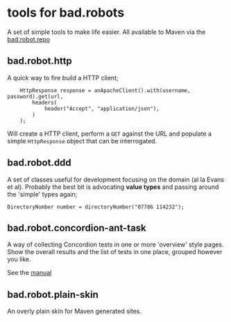 # tools for bad.robots
A set of simple tools to make life easier. All available to Maven via the [bad.robot.repo](/maven)
 
## bad.robot.http

A quick way to fire build a HTTP client;

        HttpResponse response = anApacheClient().with(username, password).get(url,
            headers(
                header("Accept", "application/json"),
            )
        );

Will create a HTTP client, perform a `GET` against the URL and populate a simple `HttpResponse` object that can be interrogated.

## bad.robot.ddd

A set of classes useful for development focusing on the domain (al la Evans et al). Probably the best bit is advocating **value types** and passing around the 'simple' types again;

    DirectoryNumber number = directoryNumber("07786 114232");

## bad.robot.concordion-ant-task

A way of collecting Concordion tests in one or more 'overview' style pages. Show the overall results and the list of tests in one place, grouped however you like.

See the [manual](http://badrobot.googlecode.com/svn/trunk/bad.robot/concordion-ant-task/manual/Overview.html)

## bad.robot.plain-skin

An overly plain skin for Maven generated sites.